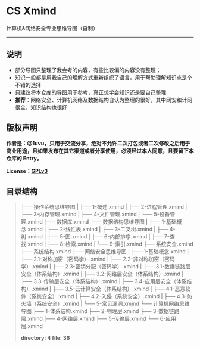 # CS Xmind

计算机&amp;网络安全专业思维导图（自制）

---

## 说明

- 部分导图只整理了我会考的内容，有些比较偏的内容没有整理；
- 知识一般都是用我自己的理解方式重新组织了语言，用于帮助理解知识点是个不错的选择
- 只建议将本仓库的导图用于参考，真正想学会知识还是要自己整理
- **推荐**：网络安全、计算机网络及数据结构自认为整理的很好，其中网安和计网很全，知识结构也很好

## 版权声明

**作者是：@1uvu，只用于交流分享，绝对不允许二次打包或者二次修改之后用于商业用途，且如果发布在其它渠道或者分享使用，必须经过本人同意，且要留下本仓库的 Entry。**

**License：[GPLv3](./LICENSE.md)**

## 目录结构

> ├── 操作系统思维导图
> |  ├── 1-概述.xmind
> |  ├── 2-进程管理.xmind
> |  ├── 3-内存管理.xmind
> |  ├── 4-文件管理.xmind
> |  └── 5-设备管理.xmind
> ├── 数据库.xmind
> ├── 数据结构思维导图
> |  ├── 1-基础概念.xmind
> |  ├── 2-线性表.xmind
> |  ├── 3-二叉树.xmind
> |  ├── 4-树.xmind
> |  ├── 5-图.xmind
> |  ├── 6-内部排序.xmind
> |  ├── 7-查找.xmind
> |  ├── 8-检索.xmind
> |  └── 9-索引.xmind
> ├── 系统安全.xmind
> ├── 系统结构.xmind
> ├── 网络安全思维导图
> |  ├── 1-基础概念.xmind
> |  ├── 2.1-对称加密（密码学）.xmind
> |  ├── 2.2-非对称加密（密码学）.xmind
> |  ├── 2.3-密钥分配（密码学）.xmind
> |  ├── 3.1-数据链路层安全（体系结构）.xmind
> |  ├── 3.2-网络层安全（体系结构）.xmind
> |  ├── 3.3-传输层安全（体系结构）.xmind
> |  ├── 3.4-应用层安全（体系结构）.xmind
> |  ├── 3.5-云计算安全（体系结构）.xmind
> |  ├── 4.1-恶意软件（系统安全）.xmind
> |  ├── 4.2-入侵（系统安全）.xmind
> |  ├── 4.3-防火墙（系统安全）.xmind
> |  └── 5-常见漏洞.xmind
> └── 计算机网络思维导图
>    ├── 1-体系结构.xmind
>    ├── 2-物理层.xmind
>    ├── 3-数据链路层.xmind
>    ├── 4-网络层.xmind
>    ├── 5-传输层.xmind
>    └── 6-应用层.xmind
>
> **directory: 4 file: 36**